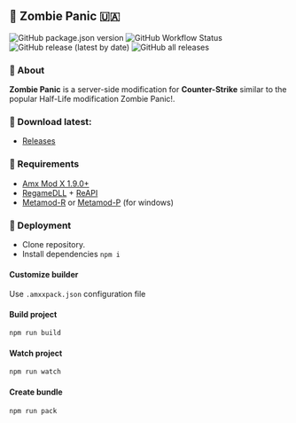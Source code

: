 ## 🧟 Zombie Panic 🇺🇦
![GitHub package.json version](https://img.shields.io/github/package-json/v/hedgefog/cs-zombie-panic)
![GitHub Workflow Status](https://img.shields.io/github/workflow/status/hedgefog/cs-zombie-panic/CI)
![GitHub release (latest by date)](https://img.shields.io/github/v/release/hedgefog/cs-zombie-panic)
![GitHub all releases](https://img.shields.io/github/downloads/hedgefog/cs-zombie-panic/total)

### 📄 About
__Zombie Panic__ is a server-side modification for __Counter-Strike__ similar to the popular Half-Life modification Zombie Panic!.

### 🔽 Download latest:
- [Releases](../../releases)

### 🔄 Requirements
- [Amx Mod X 1.9.0+](https://www.amxmodx.org/downloads-new.php)
- [RegameDLL](https://github.com/s1lentq/ReGameDLL_CS) + [ReAPI](https://github.com/s1lentq/reapi)
- [Metamod-R](https://github.com/theAsmodai/metamod-r) or [Metamod-P](https://github.com/Bots-United/metamod-p) (for windows)

### 🔧 Deployment
- Clone repository.
- Install dependencies `npm i`

#### Customize builder
Use `.amxxpack.json` configuration file

#### Build project

```bash
npm run build
```

#### Watch project

```bash
npm run watch
```

#### Create bundle

```bash
npm run pack
```
